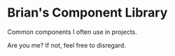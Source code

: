 # Brian's Component Library

Common components I often use in projects.

Are you me? If not, feel free to disregard.
